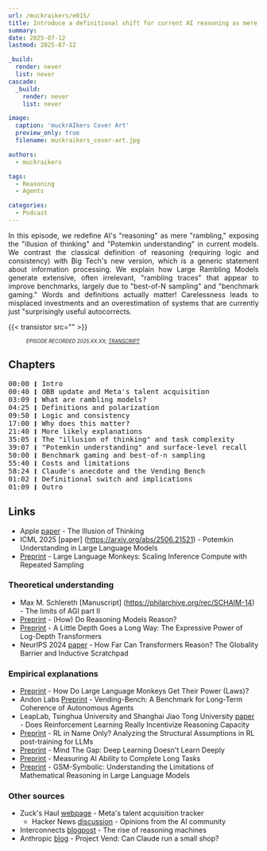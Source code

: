 ```yaml
---
url: /muckraikers/e015/
title: Introduce a definitional shift for current AI reasoning as mere rambling, explaining recent studies on what models are more likely doing.
summary: 
date: 2025-07-12
lastmod: 2025-07-12

_build:
  render: never
  list: never
cascade:
  _build:
    render: never
    list: never

image:
  caption: 'muckrAIkers Cover Art'
  preview_only: true
  filename: muckraikers_cover-art.jpg

authors:
  - muckraikers

tags:
  - Reasoning
  - Agents

categories: 
  - Podcast
---
```


<div style="text-align: justify">
In this episode, we redefine AI's "reasoning" as mere "rambling," exposing the "illusion of thinking" and "Potemkin understanding" in current models. We contrast the classical definition of reasoning (requiring logic and consistency) with Big Tech's new version, which is a generic statement about information processing. We explain how Large Rambling Models generate extensive, often irrelevant, "rambling traces" that appear to improve benchmarks, largely due to "best-of-N sampling" and "benchmark gaming." Words and definitions actually matter! Carelessness leads to misplaced investments and an overestimation of systems that are currently just "surprisingly useful autocorrects.


{{< transistor src="" >}}
<div style="font-size: x-small;font-style: italic;padding-left: 2.25rem;">EPISODE RECORDED 2025.XX.XX; <a href="" target="_blank" rel="noreferrer noopener">TRANSCRIPT</a></a></div>
</div>


## Chapters
<div style="text-align: left; font-family:monospace;">
00:00 ❙ Intro<br>
00:40 ❙ OBB update and Meta's talent acquisition<br>
03:09 ❙ What are rambling models?<br> 
04:25 ❙ Definitions and polarization<br>
09:50 ❙ Logic and consistency<br>
17:00 ❙ Why does this matter?<br>
21:40 ❙ More likely explanations<br>
35:05 ❙ The "illusion of thinking" and task complexity<br>
39:07 ❙ "Potemkin understanding" and surface-level recall<br>
50:00 ❙ Benchmark gaming and best-of-n sampling<br>
55:40 ❙ Costs and limitations<br>
58:24 ❙ Claude's anecdote and the Vending Bench<br>
01:02 ❙ Definitional switch and implications<br>
01:09 ❙ Outro<br>
</div>

## Links
- Apple [paper](http://arxiv.org/abs/2506.06941) - The Illusion of Thinking
- ICML 2025 [paper] (https://arxiv.org/abs/2506.21521) - Potemkin Understanding in Large Language Models
- [Preprint](https://arxiv.org/abs/2407.21787) - Large Language Monkeys: Scaling Inference Compute with Repeated Sampling


### Theoretical understanding
- Max M. Schlereth  [Manuscript] (https://philarchive.org/rec/SCHAIM-14) - The limits of AGI part II
- [Preprint](https://arxiv.org/html/2504.09762v1) - (How) Do Reasoning Models Reason?
- [Preprint](http://arxiv.org/abs/2503.03961) - A Little Depth Goes a Long Way: The Expressive Power of Log-Depth Transformers
- NeurIPS 2024 [paper](https://proceedings.neurips.cc/paper_files/paper/2024/hash/3107e4bdb658c79053d7ef59cbc804dd-Abstract-Conference.html) - How Far Can Transformers Reason? The Globality Barrier and Inductive Scratchpad


### Empirical explanations
- [Preprint](https://arxiv.org/abs/2502.17578) - How Do Large Language Monkeys Get Their Power (Laws)?
- Andon Labs [Preprint](http://arxiv.org/abs/2502.15840) - Vending-Bench: A Benchmark for Long-Term Coherence of Autonomous Agents
- LeapLab, Tsinghua University and Shanghai Jiao Tong University [paper](http://arxiv.org/abs/2504.13837) - Does Reinforcement Learning Really Incentivize Reasoning Capacity
- [Preprint](https://arxiv.org/abs/2505.13697) - RL in Name Only? Analyzing the Structural Assumptions in RL post-training for LLMs
- [Preprint](https://arxiv.org/abs/2505.18623) - Mind The Gap: Deep Learning Doesn't Learn Deeply
- [Preprint](https://arxiv.org/abs/2503.14499) - Measuring AI Ability to Complete Long Tasks
- [Preprint](https://arxiv.org/abs/2410.05229) - GSM-Symbolic: Understanding the Limitations of Mathematical Reasoning in Large Language Models


### Other sources
- Zuck's Haul [webpage](https://zuckshaul.com/) - Meta's talent acquisition tracker
    - Hacker News [discussion](https://news.ycombinator.com/item?id=44477512) - Opinions from the AI community 
- Interconnects [blogpost](https://www.interconnects.ai/p/the-rise-of-reasoning-machines) - The rise of reasoning machines
- Anthropic [blog](https://www.anthropic.com/research/project-vend-1) - Project Vend: Can Claude run a small shop?